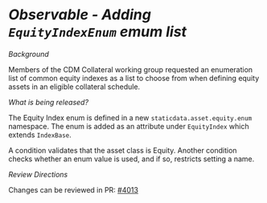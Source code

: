 # *Observable - Adding `EquityIndexEnum` emum list*

_Background_

Members of the CDM Collateral working group requested an enumeration list of common equity indexes as a list to choose from when defining equity assets in an eligible collateral schedule.

_What is being released?_

The Equity Index enum is defined in a new `staticdata.asset.equity.enum` namespace. The enum is added as an attribute under `EquityIndex` which extends `IndexBase`.

A condition validates that the asset class is Equity. Another condition checks whether an enum value is used, and if so, restricts setting a name.

_Review Directions_

Changes can be reviewed in PR: [#4013](https://github.com/finos/common-domain-model/pull/4013)
